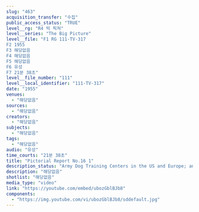 ```yaml
---
slug: "463"
acquisition_transfer: "수집"
public_access_status: "TRUE"
level__rg: "R4 빅 픽쳐"
level__series: "The Big Picture"
level__file: "F1 RG 111-TV-317
F2 1955
F3 해당없음
F4 해당없음
F5 해당없음
F6 유성
F7 21분 38초"
level__file_number: "111"
level__local_identifier: "111-TV-317"
date: "1955"
venues: 
  - "해당없음"
sources: 
  - "해당없음"
creators: 
  - "해당없음"
subjects: 
  - "해당없음"
tags: 
  - "해당없음"
audio: "유성"
time_courts: "21분 38초"
title: "Pictorial Report No.16 1"
description_status: "Army Dog Training Centers in the US and Europe; and a WAC`s life in Germany make up this two-subjet presentation."
description: "해당없음"
shotlist: "해당없음"
media_type: "video"
link: "https://youtube.com/embed/ubozGblBJb8"
components: 
  - "https://img.youtube.com/vi/ubozGblBJb8/sddefault.jpg"
---
```

